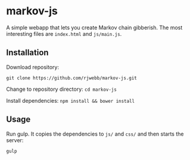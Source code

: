 # markov-js

A simple webapp that lets you create Markov chain gibberish. The most interesting files are ```index.html``` and ```js/main.js```.

## Installation
Download repository:

```git clone https://github.com/rjwebb/markov-js.git```

Change to repository directory:
```cd markov-js```

Install dependencies:
```npm install && bower install```

## Usage
Run gulp. It copies the dependencies to ```js/``` and ```css/``` and then starts the server:

```gulp```
